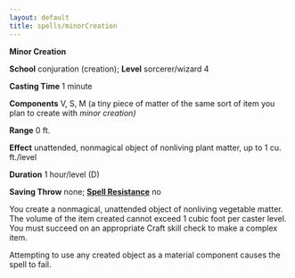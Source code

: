```yaml
---
layout: default
title: spells/minorCreation
---
```

 **Minor Creation**

**School** conjuration (creation); **Level** sorcerer/wizard 4

**Casting Time** 1 minute

**Components** V, S, M (a tiny piece of matter of the same sort of item you plan to create with _minor creation)_

**Range** 0 ft.

**Effect** unattended, nonmagical object of nonliving plant matter, up to 1 cu. ft./level

**Duration** 1 hour/level (D)

**Saving Throw** none; **[Spell Resistance](../glossary#_spell-resistance)** no

You create a nonmagical, unattended object of nonliving vegetable matter. The volume of the item created cannot exceed 1 cubic foot per caster level. You must succeed on an appropriate Craft skill check to make a complex item.

Attempting to use any created object as a material component causes the spell to fail.

